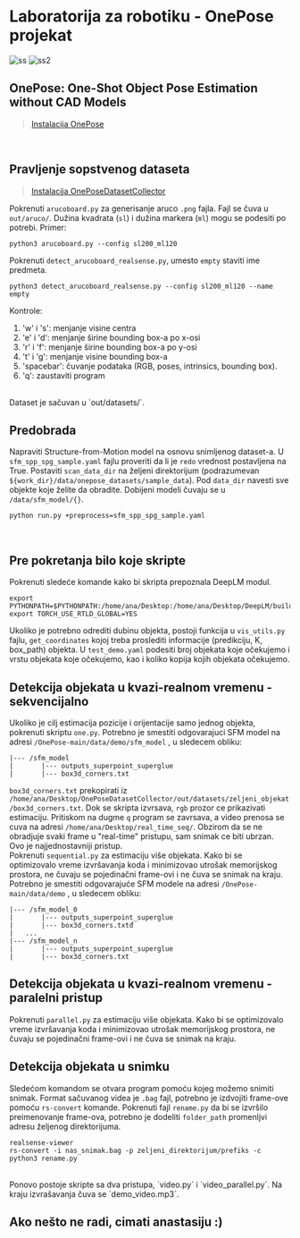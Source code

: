 # Laboratorija za robotiku - OnePose projekat
![ss](https://github.com/Anastasija42/robotika_lab/assets/ss.png)
![ss2](https://github.com/Anastasija42/robotika_lab/assets/ss2.png)

## OnePose: One-Shot Object Pose Estimation without CAD Models
> [Instalacija OnePose](https://github.com/zju3dv/OnePose) 
<br/>

## Pravljenje sopstvenog dataseta
> [Instalacija OnePoseDatasetCollector](https://github.com/siatheindochinese/OnePoseDatasetCollector)

Pokrenuti `arucoboard.py` za generisanje aruco `.png` fajla. Fajl se čuva u `out/aruco/`. Dužina kvadrata (`sl`) i dužina markera (`ml`) mogu se podesiti po potrebi. Primer:
```
python3 arucoboard.py --config sl200_ml120
```
Pokrenuti `detect_arucoboard_realsense.py`, umesto `empty` staviti ime predmeta.
```
python3 detect_arucoboard_realsense.py --config sl200_ml120 --name empty
```
Kontrole:
1. 'w' i 's': menjanje visine centra 
2. 'e' i 'd': menjanje širine bounding box-a po x-osi
3. 'r' i 'f': menjanje širine bounding box-a po y-osi
4. 't' i 'g': menjanje visine bounding box-a
5. 'spacebar': čuvanje podataka (RGB, poses, intrinsics, bounding box).
6. 'q': zaustaviti program
<br/>
Dataset je sačuvan u `out/datasets/`.

## Predobrada
Napraviti Structure-from-Motion model na osnovu snimljenog dataset-a. 
U `sfm_spp_spg_sample.yaml` fajlu proveriti da li je `redo` vrednost postavljena na True. Postaviti `scan_data_dir` na željeni direktorijum (podrazumevan `${work_dir}/data/onepose_datasets/sample_data`). Pod `data_dir` navesti sve objekte koje želite da obradite. Dobijeni modeli čuvaju se u `/data/sfm_model/{}`.
```
python run.py +preprocess=sfm_spp_spg_sample.yaml
```
<br/>

## Pre pokretanja bilo koje skripte
Pokrenuti sledeće komande kako bi skripta prepoznala DeepLM modul.
```
export PYTHONPATH=$PYTHONPATH:/home/ana/Desktop:/home/ana/Desktop/DeepLM/build:/home/ana/Desktop/DeepLM
export TORCH_USE_RTLD_GLOBAL=YES
```
Ukoliko je potrebno odrediti dubinu objekta, postoji funkcija u `vis_utils.py` fajlu, `get_coordinates` kojoj treba proslediti informacije (predikciju, K, box_path) objekta.
U `test_demo.yaml` podesiti broj objekata koje očekujemo i vrstu objekata koje očekujemo, kao i koliko kopija kojih objekata očekujemo.

## Detekcija objekata u kvazi-realnom vremenu - sekvencijalno 
Ukoliko je cilj estimacija pozicije i orijentacije samo jednog objekta, pokrenuti skriptu `one.py`. Potrebno je smestiti odgovarajuci SFM model na adresi `/OnePose-main/data/demo/sfm_model` , u sledecem obliku:
```
|--- /sfm_model
|       |--- outputs_superpoint_superglue 
|       |--- box3d_corners.txt
```
`box3d_corners.txt` prekopirati iz `/home/ana/Desktop/OnePoseDatasetCollector/out/datasets/zeljeni_objekat/box3d_corners.txt`.
Dok se skripta izvrsava, `rgb` prozor ce prikazivati estimaciju. Pritiskom na dugme `q` program se zavrsava, a video prenosa se cuva na adresi `/home/ana/Desktop/real_time_seq/`. Obzirom da se ne obradjuje svaki frame u "real-time" pristupu, sam snimak ce biti ubrzan. Ovo je najjednostavniji pristup.
<br/>
Pokrenuti `sequential.py` za estimaciju više objekata. Kako bi se optimizovalo vreme izvršavanja koda i minimizovao utrošak memorijskog prostora, ne čuvaju se pojedinačni frame-ovi i ne čuva se snimak na kraju. Potrebno je smestiti odgovarajuće SFM modele na adresi `/OnePose-main/data/demo` , u sledecem obliku:
```
|--- /sfm_model_0
|       |--- outputs_superpoint_superglue 
|       |--- box3d_corners.txtđ
|   ...
|--- /sfm_model_n
|       |--- outputs_superpoint_superglue 
|       |--- box3d_corners.txt
```
## Detekcija objekata u kvazi-realnom vremenu - paralelni pristup
Pokrenuti `parallel.py` za estimaciju više objekata. Kako bi se optimizovalo vreme izvršavanja koda i minimizovao utrošak memorijskog prostora, ne čuvaju se pojedinačni frame-ovi i ne čuva se snimak na kraju.

## Detekcija objekata u snimku
Sledećom komandom se otvara program pomoću kojeg možemo snimiti snimak. Format sačuvanog videa je `.bag` fajl, potrebno je izdvojiti frame-ove pomoću `rs-convert` komande. Pokrenuti fajl `rename.py` da bi se izvršilo preimenovanje frame-ova, potrebno je dodeliti `folder_path` promenljvi adresu željenog direktorijuma.
```
realsense-viewer
rs-convert -i nas_snimak.bag -p zeljeni_direktorijum/prefiks -c
python3 rename.py
```
<br/> 
Ponovo postoje skripte sa dva pristupa, `video.py` i `video_parallel.py`. Na kraju izvrašavanja čuva se `demo_video.mp3`.
<br/>

## Ako nešto ne radi, cimati anastasiju :)
